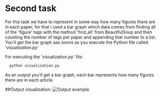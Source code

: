 # Second task

For this task we have to represent in some way how many figures there are in each paper, for that i used a bar graph which data comes from finding all of the 'figure' tags with the method 'find_all' from BeautifulSoup and then counting the number of tags per paper and appending that number to a list. You'll get the bar graph aas soons as you execute the Python file called 'visualization.py' 

For executing the 'visualization.py' file:
```bash
  python visualization.py
```

As an output you'll get a bar graph, each bar represents how many figures there are in each article.

##Output visualization:
![Output example](/images/graph.png)